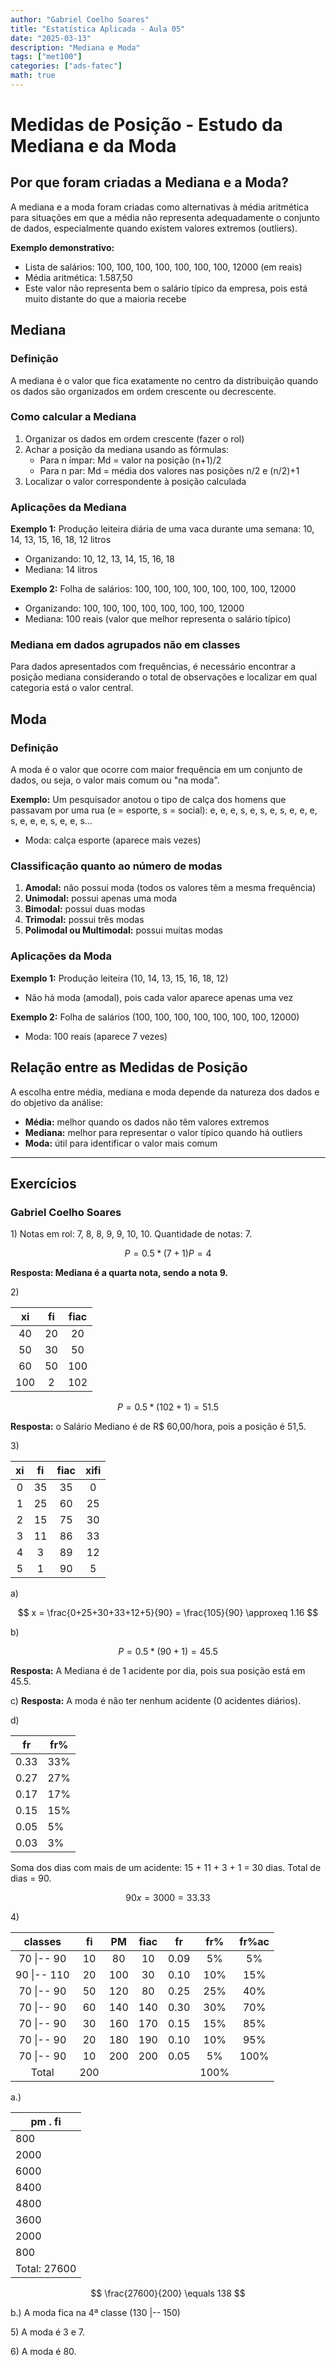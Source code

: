 ```yaml
---
author: "Gabriel Coelho Soares"
title: "Estatística Aplicada - Aula 05"
date: "2025-03-13"
description: "Mediana e Moda"
tags: ["met100"]
categories: ["ads-fatec"]
math: true
---
```


# Medidas de Posição - Estudo da Mediana e da Moda

## Por que foram criadas a Mediana e a Moda?

A mediana e a moda foram criadas como alternativas à média aritmética para
situações em que a média não representa adequadamente o conjunto de dados,
especialmente quando existem valores extremos (outliers).

**Exemplo demonstrativo:**

- Lista de salários: 100, 100, 100, 100, 100, 100, 100, 12000 (em reais)
- Média aritmética: 1.587,50
- Este valor não representa bem o salário típico da empresa, pois está muito
distante do que a maioria recebe

## Mediana

### Definição

A mediana é o valor que fica exatamente no centro da distribuição quando os
dados são organizados em ordem crescente ou decrescente.

### Como calcular a Mediana

1. Organizar os dados em ordem crescente (fazer o rol)
2. Achar a posição da mediana usando as fórmulas:
   - Para n ímpar: Md = valor na posição (n+1)/2
   - Para n par: Md = média dos valores nas posições n/2 e (n/2)+1
3. Localizar o valor correspondente à posição calculada

### Aplicações da Mediana

**Exemplo 1:** Produção leiteira diária de uma vaca durante uma semana: 10,
14, 13, 15, 16, 18, 12 litros

- Organizando: 10, 12, 13, 14, 15, 16, 18
- Mediana: 14 litros

**Exemplo 2:** Folha de salários: 100, 100, 100, 100, 100, 100, 100, 12000

- Organizando: 100, 100, 100, 100, 100, 100, 100, 12000
- Mediana: 100 reais (valor que melhor representa o salário típico)

### Mediana em dados agrupados não em classes

Para dados apresentados com frequências, é necessário encontrar a posição
mediana considerando o total de observações e localizar em qual categoria
está o valor central.

## Moda

### Definição

A moda é o valor que ocorre com maior frequência em um conjunto de dados,
ou seja, o valor mais comum ou "na moda".

**Exemplo:** Um pesquisador anotou o tipo de calça dos homens que passavam
por uma rua (e = esporte, s = social): e, e, e, s, e, s, e, s, e, e, e, s,
e, e, e, s, e, e, s...

- Moda: calça esporte (aparece mais vezes)

### Classificação quanto ao número de modas

1. **Amodal:** não possui moda (todos os valores têm a mesma frequência)
2. **Unimodal:** possui apenas uma moda
3. **Bimodal:** possui duas modas
4. **Trimodal:** possui três modas
5. **Polimodal ou Multimodal:** possui muitas modas

### Aplicações da Moda

**Exemplo 1:** Produção leiteira (10, 14, 13, 15, 16, 18, 12)

- Não há moda (amodal), pois cada valor aparece apenas uma vez

**Exemplo 2:** Folha de salários (100, 100, 100, 100, 100, 100, 100, 12000)

- Moda: 100 reais (aparece 7 vezes)

## Relação entre as Medidas de Posição

A escolha entre média, mediana e moda depende da natureza dos dados e do
objetivo da análise:

- **Média:** melhor quando os dados não têm valores extremos
- **Mediana:** melhor para representar o valor típico quando há outliers
- **Moda:** útil para identificar o valor mais comum

----------

## Exercícios

### Gabriel Coelho Soares

1\) Notas em rol: 7, 8, 8, 9, 9, 10, 10.
Quantidade de notas: 7.

$$
P = 0.5 * (7+1)
P = 4
$$

**Resposta: Mediana é a quarta nota, sendo a nota 9.**

2\)

| xi | fi | fiac |
| :-: | :-: | :-: |
| 40 | 20 | 20  |
| 50 | 30 | 50  |
| 60 | 50 | 100 |
| 100 | 2 | 102 |

$$
P = 0.5 * (102+1) = 51.5
$$

**Resposta:** o Salário Mediano é de R$ 60,00/hora, pois a posição é 51,5.

3\)

| xi | fi  | fiac  | xifi |
| :-: | :-: | :-: | :-: |
| 0 | 35 | 35 | 0 |
| 1 | 25 | 60 | 25 |
| 2 | 15 | 75 | 30 |
| 3 | 11 | 86 | 33 |
| 4 | 3 | 89 | 12 |
| 5 | 1 | 90 | 5 |

a)

$$
x = \frac{0+25+30+33+12+5}{90} = \frac{105}{90} \approxeq 1.16
$$

b)

$$
P = 0.5 * (90+1) = 45.5
$$

**Resposta:** A Mediana é de 1 acidente por dia, pois sua posição está em 45.5.

c) **Resposta:** A moda é não ter nenhum acidente (0 acidentes diários).

d)

| fr   | fr%    |
|--------------- | --------------- |
| 0.33   | 33%   |
| 0.27   | 27%   |
| 0.17   | 17%   |
| 0.15   | 15%   |
| 0.05   | 5%   |
| 0.03   | 3%   |

Soma dos dias com mais de um acidente: 15 + 11 + 3 + 1 = 30 dias.
Total de dias = 90.

$$
90x = 3000 = 33.33%
$$

4\)

| classes     | fi  | PM   | fiac | fr   | fr%   | fr%ac |
| :-:         | :-: | :-:  | :-:  |  :-: | :-:   |  :-:  |
| 70 \|-- 90  | 10  | 80   | 10   | 0.09 | 5%    | 5%    | 
| 90 \|-- 110 | 20  | 100  | 30   | 0.10 | 10%   | 15%   | 
| 70 \|-- 90  | 50  | 120  | 80   | 0.25 | 25%   | 40%   | 
| 70 \|-- 90  | 60  | 140  | 140  | 0.30 | 30%   | 70%   | 
| 70 \|-- 90  | 30  | 160  | 170  | 0.15 | 15%   | 85%   | 
| 70 \|-- 90  | 20  | 180  | 190  | 0.10 | 10%   | 95%   | 
| 70 \|-- 90  | 10  | 200  | 200  | 0.05 | 5%    | 100%  | 
| Total       | 200 |      |      |      | 100%  |       | 

a.) 

| pm . fi      |
| ------------ |
| 800          |
| 2000         |
| 6000         |
| 8400         |
| 4800         |
| 3600         |
| 2000         |
| 800          |
| Total: 27600 |

$$
\frac{27600}{200} \equals 138
$$

b.) A moda fica na 4ª classe (130 |-- 150)

5\) A moda é 3 e 7. 

6\) A moda é 80. 
